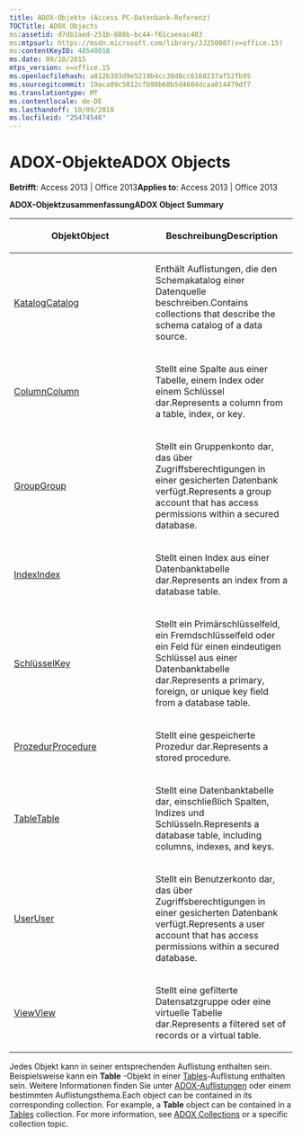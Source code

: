 ```yaml
---
title: ADOX-Objekte (Access PC-Datenbank-Referenz)
TOCTitle: ADOX Objects
ms:assetid: d7db1aed-251b-888b-bc44-f61caeeac403
ms:mtpsurl: https://msdn.microsoft.com/library/JJ250087(v=office.15)
ms:contentKeyID: 48548018
ms.date: 09/18/2015
mtps_version: v=office.15
ms.openlocfilehash: a812b393d9e5219b4cc38d8cc6168237af52fb95
ms.sourcegitcommit: 19aca09c5812cfb98b68b5d4604dcaa814479df7
ms.translationtype: MT
ms.contentlocale: de-DE
ms.lasthandoff: 10/09/2018
ms.locfileid: "25474546"
---
```

# <a name="adox-objects"></a><span data-ttu-id="69b4d-102">ADOX-Objekte</span><span class="sxs-lookup"><span data-stu-id="69b4d-102">ADOX Objects</span></span>


<span data-ttu-id="69b4d-103">**Betrifft**: Access 2013 | Office 2013</span><span class="sxs-lookup"><span data-stu-id="69b4d-103">**Applies to**: Access 2013 | Office 2013</span></span>

<span data-ttu-id="69b4d-104">**ADOX-Objektzusammenfassung**</span><span class="sxs-lookup"><span data-stu-id="69b4d-104">**ADOX Object Summary**</span></span>

<table>
<colgroup>
<col style="width: 50%" />
<col style="width: 50%" />
</colgroup>
<thead>
<tr class="header">
<th><p><span data-ttu-id="69b4d-105">Objekt</span><span class="sxs-lookup"><span data-stu-id="69b4d-105">Object</span></span></p></th>
<th><p><span data-ttu-id="69b4d-106">Beschreibung</span><span class="sxs-lookup"><span data-stu-id="69b4d-106">Description</span></span></p></th>
</tr>
</thead>
<tbody>
<tr class="odd">
<td><p><span data-ttu-id="69b4d-107"><a href="catalog-object-adox.md">Katalog</a></span><span class="sxs-lookup"><span data-stu-id="69b4d-107"><a href="catalog-object-adox.md">Catalog</a></span></span></p></td>
<td><p><span data-ttu-id="69b4d-108">Enthält Auflistungen, die den Schemakatalog einer Datenquelle beschreiben.</span><span class="sxs-lookup"><span data-stu-id="69b4d-108">Contains collections that describe the schema catalog of a data source.</span></span></p></td>
</tr>
<tr class="even">
<td><p><span data-ttu-id="69b4d-109"><a href="column-object-adox.md">Column</a></span><span class="sxs-lookup"><span data-stu-id="69b4d-109"><a href="column-object-adox.md">Column</a></span></span></p></td>
<td><p><span data-ttu-id="69b4d-110">Stellt eine Spalte aus einer Tabelle, einem Index oder einem Schlüssel dar.</span><span class="sxs-lookup"><span data-stu-id="69b4d-110">Represents a column from a table, index, or key.</span></span></p></td>
</tr>
<tr class="odd">
<td><p><span data-ttu-id="69b4d-111"><a href="group-object-adox.md">Group</a></span><span class="sxs-lookup"><span data-stu-id="69b4d-111"><a href="group-object-adox.md">Group</a></span></span></p></td>
<td><p><span data-ttu-id="69b4d-112">Stellt ein Gruppenkonto dar, das über Zugriffsberechtigungen in einer gesicherten Datenbank verfügt.</span><span class="sxs-lookup"><span data-stu-id="69b4d-112">Represents a group account that has access permissions within a secured database.</span></span></p></td>
</tr>
<tr class="even">
<td><p><span data-ttu-id="69b4d-113"><a href="index-object-adox.md">Index</a></span><span class="sxs-lookup"><span data-stu-id="69b4d-113"><a href="index-object-adox.md">Index</a></span></span></p></td>
<td><p><span data-ttu-id="69b4d-114">Stellt einen Index aus einer Datenbanktabelle dar.</span><span class="sxs-lookup"><span data-stu-id="69b4d-114">Represents an index from a database table.</span></span></p></td>
</tr>
<tr class="odd">
<td><p><span data-ttu-id="69b4d-115"><a href="key-object-adox.md">Schlüssel</a></span><span class="sxs-lookup"><span data-stu-id="69b4d-115"><a href="key-object-adox.md">Key</a></span></span></p></td>
<td><p><span data-ttu-id="69b4d-116">Stellt ein Primärschlüsselfeld, ein Fremdschlüsselfeld oder ein Feld für einen eindeutigen Schlüssel aus einer Datenbanktabelle dar.</span><span class="sxs-lookup"><span data-stu-id="69b4d-116">Represents a primary, foreign, or unique key field from a database table.</span></span></p></td>
</tr>
<tr class="even">
<td><p><span data-ttu-id="69b4d-117"><a href="procedure-object-adox.md">Prozedur</a></span><span class="sxs-lookup"><span data-stu-id="69b4d-117"><a href="procedure-object-adox.md">Procedure</a></span></span></p></td>
<td><p><span data-ttu-id="69b4d-118">Stellt eine gespeicherte Prozedur dar.</span><span class="sxs-lookup"><span data-stu-id="69b4d-118">Represents a stored procedure.</span></span></p></td>
</tr>
<tr class="odd">
<td><p><span data-ttu-id="69b4d-119"><a href="table-object-adox.md">Table</a></span><span class="sxs-lookup"><span data-stu-id="69b4d-119"><a href="table-object-adox.md">Table</a></span></span></p></td>
<td><p><span data-ttu-id="69b4d-120">Stellt eine Datenbanktabelle dar, einschließlich Spalten, Indizes und Schlüsseln.</span><span class="sxs-lookup"><span data-stu-id="69b4d-120">Represents a database table, including columns, indexes, and keys.</span></span></p></td>
</tr>
<tr class="even">
<td><p><span data-ttu-id="69b4d-121"><a href="user-object-adox.md">User</a></span><span class="sxs-lookup"><span data-stu-id="69b4d-121"><a href="user-object-adox.md">User</a></span></span></p></td>
<td><p><span data-ttu-id="69b4d-122">Stellt ein Benutzerkonto dar, das über Zugriffsberechtigungen in einer gesicherten Datenbank verfügt.</span><span class="sxs-lookup"><span data-stu-id="69b4d-122">Represents a user account that has access permissions within a secured database.</span></span></p></td>
</tr>
<tr class="odd">
<td><p><span data-ttu-id="69b4d-123"><a href="view-object-adox.md">View</a></span><span class="sxs-lookup"><span data-stu-id="69b4d-123"><a href="view-object-adox.md">View</a></span></span></p></td>
<td><p><span data-ttu-id="69b4d-124">Stellt eine gefilterte Datensatzgruppe oder eine virtuelle Tabelle dar.</span><span class="sxs-lookup"><span data-stu-id="69b4d-124">Represents a filtered set of records or a virtual table.</span></span></p></td>
</tr>
</tbody>
</table>


<span data-ttu-id="69b4d-p101">Jedes Objekt kann in seiner entsprechenden Auflistung enthalten sein. Beispielsweise kann ein **Table** -Objekt in einer [Tables](tables-collection-adox.md)-Auflistung enthalten sein. Weitere Informationen finden Sie unter [ADOX-Auflistungen](adox-collections.md) oder einem bestimmten Auflistungsthema.</span><span class="sxs-lookup"><span data-stu-id="69b4d-p101">Each object can be contained in its corresponding collection. For example, a **Table** object can be contained in a [Tables](tables-collection-adox.md) collection. For more information, see [ADOX Collections](adox-collections.md) or a specific collection topic.</span></span>

